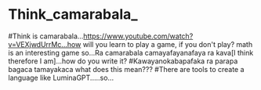 # Think_camarabala_
#Think is camarabala...https://www.youtube.com/watch?v=VEXjwdUrrMc...how will you learn to play a game, if you don't play? math is an interesting game so...Ra camarabala camayafayanafaya ra kava[I think therefore I am]...how do you write it?
#Kawayanokabapafaka ra parapa bagaca tamayakaca what does this mean???
#There are tools to create a language like LuminaGPT.....so...
